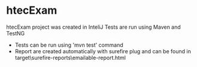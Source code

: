 # htecExam

htecExam project was created in InteliJ
Tests are run using Maven and TestNG

- Tests can be run using 'mvn test' command
- Report are created automatically with surefire plug and can be found in target\surefire-reports\emailable-report.html
